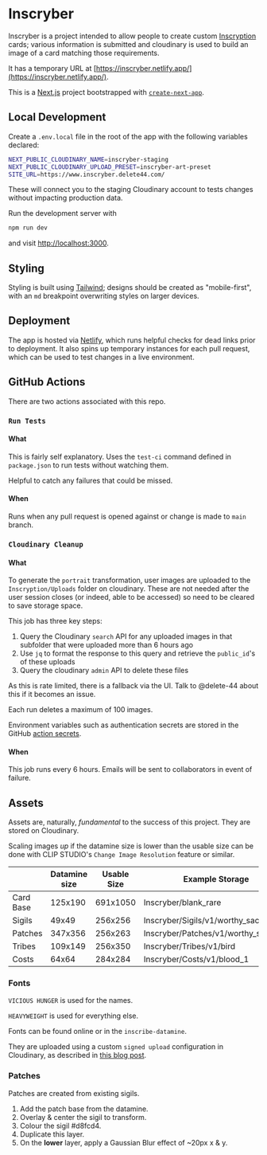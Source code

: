 # Inscryber

Inscryber is a project intended to allow people to create custom [Inscryption](https://www.inscryption.com/) cards; various information is submitted and cloudinary is used to build an image of a card matching those requirements.

It has a temporary URL at [https://inscryber.netlify.app/](https://inscryber.netlify.app/).

This is a [Next.js](https://nextjs.org/) project bootstrapped with [`create-next-app`](https://github.com/vercel/next.js/tree/canary/packages/create-next-app).

## Local Development

Create a `.env.local` file in the root of the app with the following variables declared:

```bash
NEXT_PUBLIC_CLOUDINARY_NAME=inscryber-staging
NEXT_PUBLIC_CLOUDINARY_UPLOAD_PRESET=inscryber-art-preset
SITE_URL=https://www.inscryber.delete44.com/
```

These will connect you to the staging Cloudinary account to tests changes without impacting production data.

Run the development server with

```bash
npm run dev
```

and visit [http://localhost:3000](http://localhost:3000).

## Styling

Styling is built using [Tailwind](https://tailwindcss.com/); designs should be created as "mobile-first", with an `md` breakpoint overwriting styles on larger devices.

## Deployment

The app is hosted via [Netlify](https://www.netlify.com/), which runs helpful checks for dead links prior to deployment. It also spins up temporary instances for each pull request, which can be used to test changes in a live environment.

## GitHub Actions

There are two actions associated with this repo.

### `Run Tests`

#### What

This is fairly self explanatory. Uses the `test-ci` command defined in `package.json` to run tests without watching them.

Helpful to catch any failures that could be missed.

#### When

Runs when any pull request is opened against or change is made to `main` branch.

### `Cloudinary Cleanup`

#### What

To generate the `portrait` transformation, user images are uploaded to the `Inscryption/Uploads` folder on cloudinary. These are not needed after the user session closes (or indeed, able to be accessed) so need to be cleared to save storage space.

This job has three key steps:

1. Query the Cloudinary `search` API for any uploaded images in that subfolder that were uploaded more than 6 hours ago
2. Use `jq` to format the response to this query and retrieve the `public_id`'s of these uploads
3. Query the cloudinary `admin` API to delete these files

As this is rate limited, there is a fallback via the UI. Talk to @delete-44 about this if it becomes an issue.

Each run deletes a maximum of 100 images.

Environment variables such as authentication secrets are stored in the GitHub [action secrets](https://docs.github.com/en/actions/security-guides/encrypted-secrets).

#### When

This job runs every 6 hours. Emails will be sent to collaborators in event of failure.

## Assets

Assets are, naturally, *fundamental* to the success of this project. They are stored on Cloudinary.

Scaling images *up* if the datamine size is lower than the usable size can be done with CLIP STUDIO's `Change Image Resolution` feature or similar.

|           | Datamine size | Usable Size | Example Storage                       |
|-----------|---------------|-------------|---------------------------------------|
| Card Base | 125x190       | 691x1050    | Inscryber/blank_rare                  |
| Sigils    | 49x49         | 256x256     | Inscryber/Sigils/v1/worthy_sacrifice  |
| Patches   | 347x356       | 256x263     | Inscryber/Patches/v1/worthy_sacrifice |
| Tribes    | 109x149       | 256x350     | Inscryber/Tribes/v1/bird              |
| Costs     | 64x64         | 284x284     | Inscryber/Costs/v1/blood_1            |

### Fonts

`VICIOUS HUNGER` is used for the names.

`HEAVYWEIGHT` is used for everything else.

Fonts can be found online or in the `inscribe-datamine`.

They are uploaded using a custom `signed upload` configuration in Cloudinary, as described in [this blog post](https://www.learnwithjason.dev/blog/upload-custom-font-cloudinary-media-library).

### Patches

Patches are created from existing sigils.

1. Add the patch base from the datamine.
2. Overlay & center the sigil to transform.
3. Colour the sigil #d8fcd4.
4. Duplicate this layer.
5. On the **lower** layer, apply a Gaussian Blur effect of ~20px x & y.
